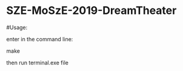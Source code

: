 # SZE-MoSzE-2019-DreamTheater

#Usage:

enter in the command line:

make

then run terminal.exe file
